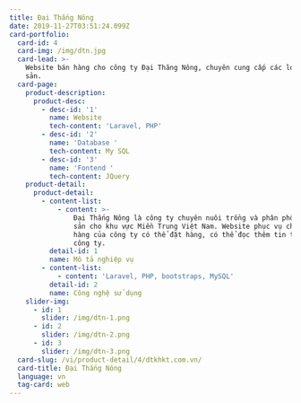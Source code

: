 ```yaml
---
title: Đại Thắng Nông
date: 2019-11-27T03:51:24.099Z
card-portfolio:
  card-id: 4
  card-img: /img/dtn.jpg
  card-lead: >-
    Website bán hàng cho công ty Đại Thăng Nông, chuyên cung cấp các loại nông
    sản.
  card-page:
    product-description:
      product-desc:
        - desc-id: '1'
          name: Website
          tech-content: 'Laravel, PHP'
        - desc-id: '2'
          name: 'Database '
          tech-content: My SQL
        - desc-id: '3'
          name: 'Fontend '
          tech-content: JQuery
    product-detail:
      product-detail:
        - content-list:
            - content: >-
                Đại Thắng Nông là công ty chuyên nuôi trồng và phân phối nông
                sản cho khu vực Miền Trung Việt Nam. Website phục vụ cho khách
                hàng của công ty có thể đặt hàng, có thể đọc thêm tin tức về
                công ty.
          detail-id: 1
          name: Mô tả nghiệp vụ
        - content-list:
            - content: 'Laravel, PHP, bootstraps, MySQL'
          detail-id: 2
          name: Công nghệ sử dụng
    slider-img:
      - id: 1
        slider: /img/dtn-1.png
      - id: 2
        slider: /img/dtn-2.png
      - id: 3
        slider: /img/dtn-3.png
  card-slug: /vi/product-detail/4/dtkhkt.com.vn/
  card-title: Đại Thắng Nông
  language: vn
  tag-card: web
---
```


